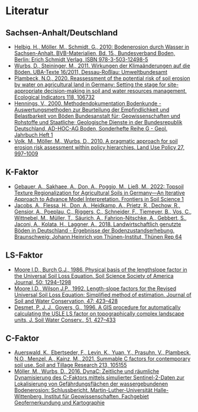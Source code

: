 # Literatur
## Sachsen-Anhalt/Deutschland
* [Helbig, H.,  Möller, M., Schmidt, G., 2010: Bodenerosion durch Wasser in Sachsen-Anhalt. BVB-Materialien, Bd. 15., Bundesverband Boden, Berlin: Erich Schmidt Verlag, ISBN 978-3-503-12498-5](https://www.bvb-materialien.de/aktuellerband.html)
* [Wurbs, D., Steininger, M., 2011. Wirkungen der Klimaänderungen auf die Böden. UBA-Texte 16/2011, Dessau-Roßlau: Umweltbundesamt](https://nbn-resolving.org/urn:nbn:de:kobv:109-opus-108951/fragment/page=1)
* [Plambeck, N.O., 2020. Reassessment of the potential risk of soil erosion by water on agricultural land in Germany: Setting the stage for site-appropriate decision-making in soil and water resources management, Ecological Indicators 118, 106732](https://github.com/FLFgit/LV_Bodenerosion/blob/main/Parametrisierung/Plambeck2020ei.pdf)
* [Hennings, V., 2000. Methodendokumentation Bodenkunde - Auswertungsmethoden zur Beurteilung der Empfindlichkeit und Belastbarkeit von Böden
Bundesanstalt für; Geowissenschaften und Rohstoffe und Staatliche; Geologische Dienste in der Bundesrepublik Deutschland, AD-HOC-AG Boden, Sonderhefte Reihe G - Geol. Jahrbuch Heft 1](https://www.methodenwiki-bodenkunde.de/MethodenWiki/Hauptseite)
* [Volk, M., Möller, M., Wurbs, D., 2010. A pragmatic approach for soil erosion risk assessment within policy hierarchies. Land Use Policy 27, 997–1009](https://github.com/FLFgit/LV_Bodenerosion/blob/main/ABAG-Kalkulator/Volk-etal2010lup.pdf)

## K-Faktor
* [Gebauer, A., Sakhaee, A., Don, A., Poggio, M., Ließ, M., 2022: Topsoil Texture Regionalization for Agricultural Soils in Germany—An Iterative Approach to Advance Model Interpretation. Frontiers in Soil Science 1](https://doi.org/10.3389/fsoil.2021.770326)
* [Jacobs, A., Flessa, H., Don, A., Heidkamp, A., Prietz, R., Dechow, R., Gensior,
A., Poeplau, C., Riggers, C., Schneider, F., Tiemeyer, B., Vos, C., Wittnebel, M., Müller, T., Säurich, A., Fahrion-Nitschke, A., Gebbert, S., Jaconi, A., Kolata, H.,
Laggner, A., 2018. Landwirtschaftlich genutzte Böden in Deutschland - Ergebnisse der Bodenzustandserhebung. Braunschweig: Johann Heinrich von Thünen-Institut, Thünen Rep 64](https://www.thuenen.de/media/institute/ak/Allgemein/news/Thuenen_Report_64_final.pdf)


## LS-Faktor
* [Moore I.D., Burch G.J., 1986. Physical basis of the lengthslope factor in the Universal Soil Loss Equation. Soil Science Society of America Journal, 50: 1294–1298](https://github.com/FLFgit/LV_Bodenerosion/blob/main/Parametrisierung/MooreBurch1986sssaj.pdf)
* [Moore I.D., Wilson J.P., 1992. Length-slope factors for the Revised Universal Soil Loss Equation: Simplified method of estimation. Journal of Soil and Water Conservation, 47: 423–428](https://github.com/FLFgit/LV_Bodenerosion/blob/main/Parametrisierung/MooreWilson1992jswc.pdf)
* [Desmet, P. J. J., Govers, G., 1996. A GIS procedure for automatically calculating the USLE LS factor on topographically complex landscape units, J. Soil Water Conserv., 51, 427–433](https://github.com/FLFgit/LV_Bodenerosion/blob/main/Parametrisierung/DesmetGovers1996jswc.pdf)

## C-Faktor
* [Auerswald, K., Ebertseder, F., Levin, K., Yuan, Y., Prasuhn, V., Plambeck, N.O., Menzel, A., Kainz, M., 2021. Summable C factors for contemporary soil use. Soil and Tillage Research 213, 105155](https://github.com/FLFgit/LV_Bodenerosion/blob/main/Parametrisierung/Auerswald-etal2021str.pdf)
* [Möller, M., Wurbs, D., 2016. DynaC: Zeitliche und räumliche Dynamisierung des C-Faktors mittels simulierter Sentinel-2-Daten zur Lokalisierung von Gefährdungsflächen der wassergebundenen Bodenerosion: Schlussbericht. Martin-Luther-Universität Halle-Wittenberg, Institut für Geowissenschaften, Fachgebiet Geofernerkundung und Kartographie](https://www.tib.eu/en/suchen/id/TIBKAT:880911476)
